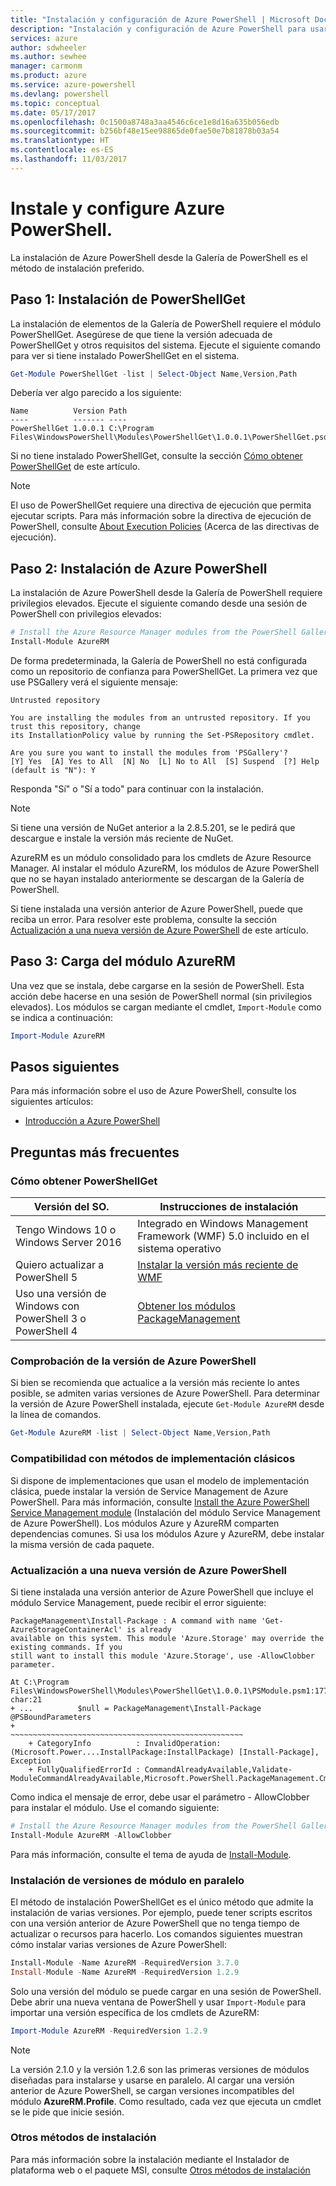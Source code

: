 ```yaml
---
title: "Instalación y configuración de Azure PowerShell | Microsoft Docs"
description: "Instalación y configuración de Azure PowerShell para usarlo por primera vez."
services: azure
author: sdwheeler
ms.author: sewhee
manager: carmonm
ms.product: azure
ms.service: azure-powershell
ms.devlang: powershell
ms.topic: conceptual
ms.date: 05/17/2017
ms.openlocfilehash: 0c1500a8748a3aa4546c6ce1e8d16a635b056edb
ms.sourcegitcommit: b256bf48e15ee98865de0fae50e7b81878b03a54
ms.translationtype: HT
ms.contentlocale: es-ES
ms.lasthandoff: 11/03/2017
---
```

# <a name="install-and-configure-azure-powershell"></a>Instale y configure Azure PowerShell.

La instalación de Azure PowerShell desde la Galería de PowerShell es el método de instalación preferido.

## <a name="step-1-install-powershellget"></a>Paso 1: Instalación de PowerShellGet

La instalación de elementos de la Galería de PowerShell requiere el módulo PowerShellGet. Asegúrese de que tiene la versión adecuada de PowerShellGet y otros requisitos del sistema. Ejecute el siguiente comando para ver si tiene instalado PowerShellGet en el sistema.

```powershell
Get-Module PowerShellGet -list | Select-Object Name,Version,Path
```

Debería ver algo parecido a los siguiente:

```
Name          Version Path
----          ------- ----
PowerShellGet 1.0.0.1 C:\Program Files\WindowsPowerShell\Modules\PowerShellGet\1.0.0.1\PowerShellGet.psd1
```

Si no tiene instalado PowerShellGet, consulte la sección [Cómo obtener PowerShellGet](#how-to-get-powershellget) de este artículo.

> [!NOTE]
> El uso de PowerShellGet requiere una directiva de ejecución que permita ejecutar scripts. Para más información sobre la directiva de ejecución de PowerShell, consulte [About Execution Policies](https://msdn.microsoft.com/powershell/reference/5.1/microsoft.powershell.core/about/about_execution_policies) (Acerca de las directivas de ejecución).

## <a name="step-2-install-azure-powershell"></a>Paso 2: Instalación de Azure PowerShell

La instalación de Azure PowerShell desde la Galería de PowerShell requiere privilegios elevados. Ejecute el siguiente comando desde una sesión de PowerShell con privilegios elevados:

```powershell
# Install the Azure Resource Manager modules from the PowerShell Gallery
Install-Module AzureRM
```

De forma predeterminada, la Galería de PowerShell no está configurada como un repositorio de confianza para PowerShellGet. La primera vez que use PSGallery verá el siguiente mensaje:

```
Untrusted repository

You are installing the modules from an untrusted repository. If you trust this repository, change
its InstallationPolicy value by running the Set-PSRepository cmdlet.

Are you sure you want to install the modules from 'PSGallery'?
[Y] Yes  [A] Yes to All  [N] No  [L] No to All  [S] Suspend  [?] Help (default is "N"): Y
```

Responda "Sí" o "Sí a todo" para continuar con la instalación.

> [!NOTE]
> Si tiene una versión de NuGet anterior a la 2.8.5.201, se le pedirá que descargue e instale la versión más reciente de NuGet.

AzureRM es un módulo consolidado para los cmdlets de Azure Resource Manager. Al instalar el módulo AzureRM, los módulos de Azure PowerShell que no se hayan instalado anteriormente se descargan de la Galería de PowerShell.

Si tiene instalada una versión anterior de Azure PowerShell, puede que reciba un error. Para resolver este problema, consulte la sección [Actualización a una nueva versión de Azure PowerShell](#update-azps) de este artículo.

## <a name="step-3-load-the-azurerm-module"></a>Paso 3: Carga del módulo AzureRM
Una vez que se instala, debe cargarse en la sesión de PowerShell. Esta acción debe hacerse en una sesión de PowerShell normal (sin privilegios elevados). Los módulos se cargan mediante el cmdlet, `Import-Module` como se indica a continuación:

```powershell
Import-Module AzureRM
```

## <a name="next-steps"></a>Pasos siguientes

Para más información sobre el uso de Azure PowerShell, consulte los siguientes artículos:

* [Introducción a Azure PowerShell](get-started-azureps.md)

## <a name="frequently-asked-questions"></a>Preguntas más frecuentes

### <a name="how-to-get-powershellget"></a>Cómo obtener PowerShellGet

|Versión del SO.|Instrucciones de instalación|
|---|---|
|Tengo Windows 10 o Windows Server 2016|Integrado en Windows Management Framework (WMF) 5.0 incluido en el sistema operativo|
|Quiero actualizar a PowerShell 5|[Instalar la versión más reciente de WMF](https://www.microsoft.com/en-us/download/details.aspx?id=54616)|
|Uso una versión de Windows con PowerShell 3 o PowerShell 4|[Obtener los módulos PackageManagement](http://go.microsoft.com/fwlink/?LinkID=746217)|

<a id="helpmechoose"></a>
### <a name="checking-the-version-of-azure-powershell"></a>Comprobación de la versión de Azure PowerShell

Si bien se recomienda que actualice a la versión más reciente lo antes posible, se admiten varias versiones de Azure PowerShell. Para determinar la versión de Azure PowerShell instalada, ejecute `Get-Module AzureRM` desde la línea de comandos.

```powershell
Get-Module AzureRM -list | Select-Object Name,Version,Path
```

### <a name="support-for-classic-deployment-methods"></a>Compatibilidad con métodos de implementación clásicos

Si dispone de implementaciones que usan el modelo de implementación clásica, puede instalar la versión de Service Management de Azure PowerShell. Para más información, consulte [Install the Azure PowerShell Service Management module](/powershell/azure/servicemanagement/install-azure-ps) (Instalación del módulo Service Management de Azure PowerShell). Los módulos Azure y AzureRM comparten dependencias comunes. Si usa los módulos Azure y AzureRM, debe instalar la misma versión de cada paquete.

### <a id="update-azps"></a>Actualización a una nueva versión de Azure PowerShell

Si tiene instalada una versión anterior de Azure PowerShell que incluye el módulo Service Management, puede recibir el error siguiente:

```
PackageManagement\Install-Package : A command with name 'Get-AzureStorageContainerAcl' is already
available on this system. This module 'Azure.Storage' may override the existing commands. If you
still want to install this module 'Azure.Storage', use -AllowClobber parameter.

At C:\Program Files\WindowsPowerShell\Modules\PowerShellGet\1.0.0.1\PSModule.psm1:1772 char:21
+ ...          $null = PackageManagement\Install-Package @PSBoundParameters
+                      ~~~~~~~~~~~~~~~~~~~~~~~~~~~~~~~~~~~~~~~~~~~~~~~~~~~~
    + CategoryInfo          : InvalidOperation: (Microsoft.Power....InstallPackage:InstallPackage) [Install-Package], Exception
    + FullyQualifiedErrorId : CommandAlreadyAvailable,Validate-ModuleCommandAlreadyAvailable,Microsoft.PowerShell.PackageManagement.Cmdlets.InstallPackage
```

Como indica el mensaje de error, debe usar el parámetro - AllowClobber para instalar el módulo. Use el comando siguiente:

```powershell
# Install the Azure Resource Manager modules from the PowerShell Gallery
Install-Module AzureRM -AllowClobber
```

Para más información, consulte el tema de ayuda de [Install-Module](https://msdn.microsoft.com/powershell/reference/5.1/PowerShellGet/install-module).

### <a name="installing-module-versions-side-by-side"></a>Instalación de versiones de módulo en paralelo

El método de instalación PowerShellGet es el único método que admite la instalación de varias versiones. Por ejemplo, puede tener scripts escritos con una versión anterior de Azure PowerShell que no tenga tiempo de actualizar o recursos para hacerlo. Los comandos siguientes muestran cómo instalar varias versiones de Azure PowerShell:

```powershell
Install-Module -Name AzureRM -RequiredVersion 3.7.0
Install-Module -Name AzureRM -RequiredVersion 1.2.9
```

Solo una versión del módulo se puede cargar en una sesión de PowerShell. Debe abrir una nueva ventana de PowerShell y usar `Import-Module` para importar una versión específica de los cmdlets de AzureRM:

```powershell
Import-Module AzureRM -RequiredVersion 1.2.9
```

> [!NOTE]
> La versión 2.1.0 y la versión 1.2.6 son las primeras versiones de módulos diseñadas para instalarse y usarse en paralelo. Al cargar una versión anterior de Azure PowerShell, se cargan versiones incompatibles del módulo **AzureRM.Profile**. Como resultado, cada vez que ejecuta un cmdlet se le pide que inicie sesión.

### <a name="other-installation-methods"></a>Otros métodos de instalación

Para más información sobre la instalación mediante el Instalador de plataforma web o el paquete MSI, consulte [Otros métodos de instalación](other-install.md)
